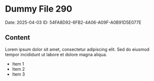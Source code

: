 # Dummy File 290

Date: 2025-04-03
ID: 54FA8D92-6FB2-4A06-A09F-A0B91D5E077E

## Content

Lorem ipsum dolor sit amet, consectetur adipiscing elit.
Sed do eiusmod tempor incididunt ut labore et dolore magna aliqua.

* Item 1
* Item 2
* Item 3

